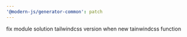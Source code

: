 ```yaml
---
'@modern-js/generator-common': patch
---
```


fix module solution tailwindcss version when new tainwindcss function
